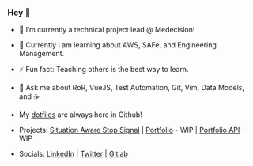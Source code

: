 ### Hey 👋
- 🔭 I’m currently a technical project lead @ Medecision!

- 🌱 Currently I am learning about AWS, SAFe, and Engineering Management.

- ⚡ Fun fact: Teaching others is the best way to learn.

- 💬 Ask me about RoR, VueJS, Test Automation, Git, Vim, Data Models, and ☕

- My [dotfiles](https://github.com/josephbwalters/dotfiles) are always here in Github!

- Projects: [Situation Aware Stop Signal](https://josephbwalters.github.io/SASS/) | [Portfolio](https://www.josephbwalters.dev) - WIP | [Portfolio API](https://www.api.josephbwalters.dev) - WIP

- Socials: [LinkedIn](https://www.linkedin.com/in/josephbwalters/) | [Twitter](https://twitter.com/josephbwalters) | [Gitlab](https://gitlab.com/josephbwalters)

<!--
**josephbwalters/josephbwalters** is a ✨ _special_ ✨ repository because its `README.md` (this file) appears on your GitHub profile.

Here are some ideas to get you started:

- 🔭 I’m currently working on ...
- 🌱 I’m currently learning ...
- 👯 I’m looking to collaborate on ...
- 🤔 I’m looking for help with ...
- 💬 Ask me about ...
- 📫 How to reach me: ...
- 😄 Pronouns: ...
- ⚡ Fun fact: ...
-->
